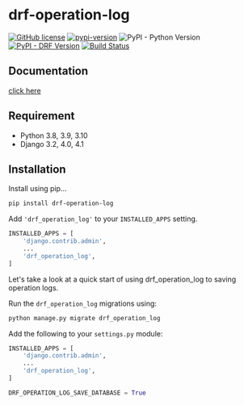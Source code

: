 # drf-operation-log

[![GitHub license](https://img.shields.io/github/license/anyidea/drf-operation-log)](https://github.com/anyidea/drf-operation-log/blob/master/LICENSE)
[![pypi-version](https://img.shields.io/pypi/v/drf-operation-log.svg)](https://pypi.python.org/pypi/drf-operation-log)
![PyPI - Python Version](https://img.shields.io/pypi/pyversions/drf-operation-log)
[![PyPI - DRF Version](https://img.shields.io/badge/djangorestframework-%3E%3D3.0-red)](https://www.django-rest-framework.org)
[![Build Status](https://app.travis-ci.com/aiden520/drfexts.svg?branch=master)](https://app.travis-ci.com/aiden520/drfexts)

## Documentation
[click here](https://wccdev.github.io/drf-operation-log/)

## Requirement
* Python 3.8, 3.9, 3.10
* Django 3.2, 4.0, 4.1

## Installation
Install using pip...
```bash
pip install drf-operation-log
```
Add `'drf_operation_log'` to your `INSTALLED_APPS` setting.
```python
INSTALLED_APPS = [
    'django.contrib.admin',
    ...
    'drf_operation_log',
]
```

Let's take a look at a quick start of using drf_operation_log to saving operation logs.

Run the `drf_operation_log` migrations using:
```bash
python manage.py migrate drf_operation_log
```

Add the following to your `settings.py` module:
```python
INSTALLED_APPS = [
    'django.contrib.admin',
    ...
    'drf_operation_log',
]

DRF_OPERATION_LOG_SAVE_DATABASE = True
```
